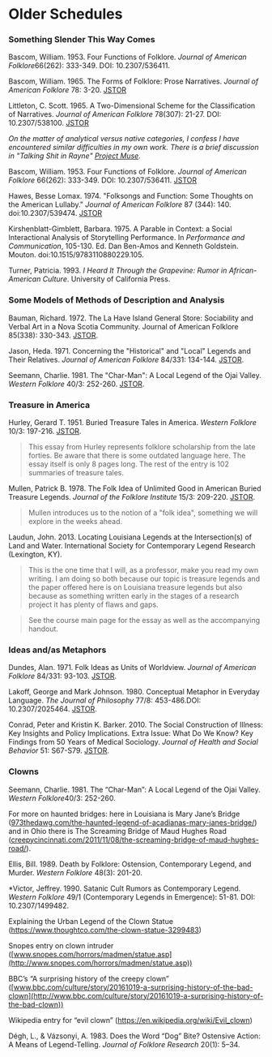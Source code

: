 # Older Schedules


### Something Slender This Way Comes ###

Bascom, William. 1953. Four Functions of Folklore. *Journal of American Folklore*66(262): 333-349. DOI: 10.2307/536411. 

Bascom, William. 1965. The Forms of Folklore: Prose Narratives. _Journal of American Folklore_ 78: 3-20. [JSTOR](http://jstor.org/stable/538099)

Littleton, C. Scott. 1965. A Two-Dimensional Scheme for the Classification of Narratives. _Journal of American Folklore_ 78(307): 21-27. DOI: 10.2307/538100. [JSTOR](http://www.jstor.org/stable/538100)

*On the matter of analytical versus native categories, I confess I have encountered similar difficulties in my own work. There is a brief discussion in "Talking Shit in Rayne" [Project Muse](http://muse.jhu.edu/journals/journal_of_american_folklore/v125/125.497.laudun.html).*

Bascom, William. 1953. Four Functions of Folklore. _Journal of American Folklore_ 66(262): 333-349. DOI: 10.2307/536411. [JSTOR](http://www.jstor.org/stable/536411)

Hawes, Besse Lomax. 1974. "Folksongs and Function: Some Thoughts on the American Lullaby." _Journal of American Folklore_ 87 (344): 140. doi:10.2307/539474. [JSTOR](http://www.jstor.org/stable/539474)

Kirshenblatt-Gimblett, Barbara. 1975. A Parable in Context: a Social Interactional Analysis of Storytelling Performance. In _Performance and Communication_, 105-130. Ed. Dan Ben-Amos and Kenneth Goldstein. Mouton. doi:10.1515/9783110880229.105.

Turner, Patricia. 1993. _I Heard It Through the Grapevine: Rumor in African-American Culture_. University of California Press.


### Some Models of Methods of Description and Analysis

Bauman, Richard. 1972. The La Have Island General Store: Sociability and Verbal Art in a Nova Scotia Community. Journal of American Folklore 85(338): 330-343. [JSTOR](http://www.jstor.org/stable/539322).

Jason, Heda. 1971. Concerning the "Historical" and "Local" Legends and Their Relatives. _Journal of American Folklore_ 84/331: 134-144. [JSTOR](http://www.jstor.org/stable/539740). 

Seemann, Charlie. 1981. The "Char-Man": A Local Legend of the Ojai Valley. _Western Folklore_ 40/3: 252-260. [JSTOR](http://www.jstor.org/stable/1499696).


### Treasure in America

Hurley, Gerard T. 1951. Buried Treasure Tales in America. _Western Folklore_ 10/3: 197-216. [JSTOR](http://www.jstor.org/stable/1496333).

> This essay from Hurley represents folklore scholarship from the late forties. Be aware that there is some outdated language here. The essay itself is only 8 pages long. The rest of the entry is 102 summaries of treasure tales. 

Mullen, Patrick B. 1978. The Folk Idea of Unlimited Good in American Buried Treasure Legends. _Journal of the Folklore Institute_ 15/3: 209-220. [JSTOR](http://www.jstor.org/stable/3813976).

> Mullen introduces us to the notion of a "folk idea", something we will explore in the weeks ahead.

Laudun, John. 2013. Locating Louisiana Legends at the Intersection(s) of Land and Water. International Society for Contemporary Legend Research (Lexington, KY).

> This is the one time that I will, as a professor, make you read my own writing. I am doing so both because our topic is treasure legends and the paper offered here is on Louisiana treasure legends but also because as something written early in the stages of a research project it has plenty of flaws and gaps. 

> See the course main page for the essay as well as the accompanying handout.


### Ideas and/as Metaphors

Dundes, Alan. 1971. Folk Ideas as Units of Worldview. _Journal of American Folklore_ 84/331: 93-103.
[JSTOR](http://www.jstor.org/stable/539737).

Lakoff, George and Mark Johnson. 1980. Conceptual Metaphor in Everyday Language. _The Journal of Philosophy_ 77/8: 453-486.DOI: 10.2307/2025464. [JSTOR](http://www.jstor.org/stable/2025464).

Conrad, Peter and Kristin K. Barker. 2010. The Social Construction of Illness: Key Insights and Policy Implications. Extra Issue: What Do We Know? Key Findings from 50 Years of Medical Sociology. _Journal of Health and Social Behavior_ 51: S67-S79. [JSTOR](http://www.jstor.org/stable/20798317).

### Clowns

Seemann, Charlie. 1981. The “Char-Man”: A Local Legend of the Ojai Valley. *Western Folklore*40/3: 252-260. 

For more on haunted bridges: here in Louisiana is Mary Jane’s Bridge ([973thedawg.com/the-haunted-legend-of-acadianas-mary-janes-bridge/](http://973thedawg.com/the-haunted-legend-of-acadianas-mary-janes-bridge/)) and in Ohio there is The Screaming Bridge of Maud Hughes Road ([creepycincinnati.com/2011/11/08/the-screaming-bridge-of-maud-hughes-road/](http://creepycincinnati.com/2011/11/08/the-screaming-bridge-of-maud-hughes-road/)).

Ellis, Bill. 1989. Death by Folklore: Ostension, Contemporary Legend, and Murder. *Western Folklore* 48(3): 201-20. 

*Victor, Jeffrey. 1990. Satanic Cult Rumors as Contemporary Legend. *Western Folklore* 49/1 (Contemporary Legends in Emergence): 51-81. DOI: 10.2307/1499482. 

Explaining the Urban Legend of the Clown Statue (https://www.thoughtco.com/the-clown-statue-3299483)

Snopes entry on clown intruder ([www.snopes.com/horrors/madmen/statue.asp](http://www.snopes.com/horrors/madmen/statue.asp))

BBC’s “A surprising history of the creepy clown” ([www.bbc.com/culture/story/20161019-a-surprising-history-of-the-bad-clown](http://www.bbc.com/culture/story/20161019-a-surprising-history-of-the-bad-clown))

Wikipedia entry for “evil clown” (https://en.wikipedia.org/wiki/Evil_clown)

Dégh, L., & Vázsonyi, A. 1983. Does the Word “Dog” Bite? Ostensive Action: A Means of Legend-Telling. *Journal of Folklore Research* 20(1): 5–34.
